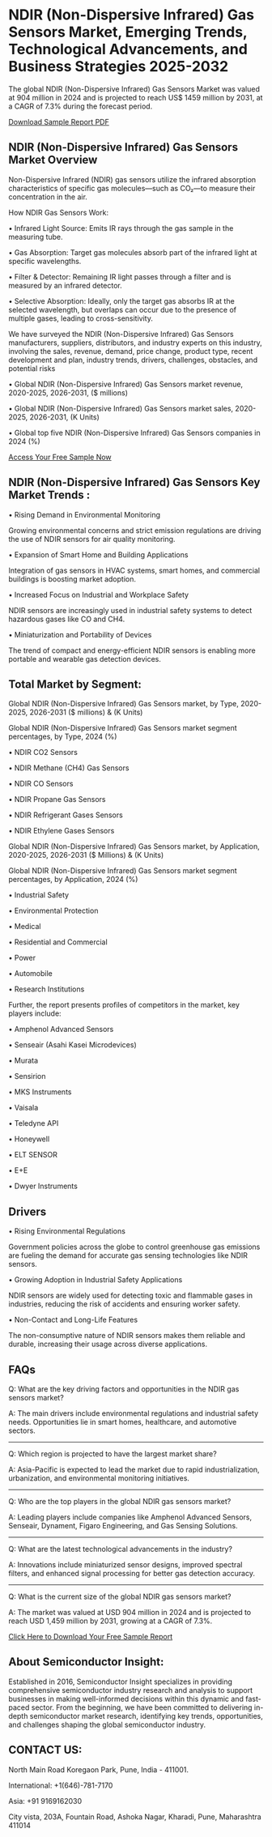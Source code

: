 <h1>NDIR (Non-Dispersive Infrared) Gas Sensors Market, Emerging Trends, Technological Advancements, and Business Strategies 2025-2032</h1>

The global NDIR (Non-Dispersive Infrared) Gas Sensors Market was valued at 904 million in 2024 and is projected to reach US$ 1459 million by 2031, at a CAGR of 7.3% during the forecast period.

[Download Sample Report PDF
](https://semiconductorinsight.com/download-sample-report/?product_id=90949)

<h2>NDIR (Non-Dispersive Infrared) Gas Sensors Market Overview</h2>

Non-Dispersive Infrared (NDIR) gas sensors utilize the infrared absorption characteristics of specific gas molecules—such as CO₂—to measure their concentration in the air.

How NDIR Gas Sensors Work:

•	Infrared Light Source: Emits IR rays through the gas sample in the measuring tube.

•	Gas Absorption: Target gas molecules absorb part of the infrared light at specific wavelengths.

•	Filter & Detector: Remaining IR light passes through a filter and is measured by an infrared detector.

•	Selective Absorption: Ideally, only the target gas absorbs IR at the selected wavelength, but overlaps can occur due to the presence of multiple gases, leading to cross-sensitivity.

We have surveyed the NDIR (Non-Dispersive Infrared) Gas Sensors manufacturers, suppliers, distributors, and industry experts on this industry, involving the sales, revenue, demand, price change, product type, recent development and plan, industry trends, drivers, challenges, obstacles, and potential risks

•	Global NDIR (Non-Dispersive Infrared) Gas Sensors market revenue, 2020-2025, 2026-2031, ($ millions)

•	Global NDIR (Non-Dispersive Infrared) Gas Sensors market sales, 2020-2025, 2026-2031, (K Units)

•	Global top five NDIR (Non-Dispersive Infrared) Gas Sensors companies in 2024 (%)

[Access Your Free Sample Now](https://semiconductorinsight.com/report/ndir-non-dispersive-infrared-gas-sensors-market/)

<h2>NDIR (Non-Dispersive Infrared) Gas Sensors Key Market Trends  :</h2>

•	Rising Demand in Environmental Monitoring

Growing environmental concerns and strict emission regulations are driving the use of NDIR sensors for air quality monitoring.

•	Expansion of Smart Home and Building Applications

Integration of gas sensors in HVAC systems, smart homes, and commercial buildings is boosting market adoption.

•	Increased Focus on Industrial and Workplace Safety

NDIR sensors are increasingly used in industrial safety systems to detect hazardous gases like CO and CH4.

•	Miniaturization and Portability of Devices

The trend of compact and energy-efficient NDIR sensors is enabling more portable and wearable gas detection devices.

<h2>Total Market by Segment:</h2>

Global NDIR (Non-Dispersive Infrared) Gas Sensors market, by Type, 2020-2025, 2026-2031 ($ millions) & (K Units)

Global NDIR (Non-Dispersive Infrared) Gas Sensors market segment percentages, by Type, 2024 (%)

•	NDIR CO2 Sensors

•	NDIR Methane (CH4) Gas Sensors

•	NDIR CO Sensors

•	NDIR Propane Gas Sensors

•	NDIR Refrigerant Gases Sensors

•	NDIR Ethylene Gases Sensors

Global NDIR (Non-Dispersive Infrared) Gas Sensors market, by Application, 2020-2025, 2026-2031 ($ Millions) & (K Units)

Global NDIR (Non-Dispersive Infrared) Gas Sensors market segment percentages, by Application, 2024 (%)

•	Industrial Safety

•	Environmental Protection

•	Medical

•	Residential and Commercial

•	Power

•	Automobile

•	Research Institutions

Further, the report presents profiles of competitors in the market, key players include:

•	Amphenol Advanced Sensors

•	Senseair (Asahi Kasei Microdevices)

•	Murata

•	Sensirion

•	MKS Instruments

•	Vaisala

•	Teledyne API

•	Honeywell

•	ELT SENSOR

•	E+E

•	Dwyer Instruments

<h2>Drivers</h2>

•	Rising Environmental Regulations

Government policies across the globe to control greenhouse gas emissions are fueling the demand for accurate gas sensing technologies like NDIR sensors.

•	Growing Adoption in Industrial Safety Applications

NDIR sensors are widely used for detecting toxic and flammable gases in industries, reducing the risk of accidents and ensuring worker safety.

•	Non-Contact and Long-Life Features

The non-consumptive nature of NDIR sensors makes them reliable and durable, increasing their usage across diverse applications.

<h2>FAQs</h2>

Q: What are the key driving factors and opportunities in the NDIR gas sensors market?

A: The main drivers include environmental regulations and industrial safety needs. Opportunities lie in smart homes, healthcare, and automotive sectors.

________________________________________

Q: Which region is projected to have the largest market share?

A: Asia-Pacific is expected to lead the market due to rapid industrialization, urbanization, and environmental monitoring initiatives.

________________________________________

Q: Who are the top players in the global NDIR gas sensors market?

A: Leading players include companies like Amphenol Advanced Sensors, Senseair, Dynament, Figaro Engineering, and Gas Sensing Solutions.

________________________________________

Q: What are the latest technological advancements in the industry?

A: Innovations include miniaturized sensor designs, improved spectral filters, and enhanced signal processing for better gas detection accuracy.

________________________________________

Q: What is the current size of the global NDIR gas sensors market?

A: The market was valued at USD 904 million in 2024 and is projected to reach USD 1,459 million by 2031, growing at a CAGR of 7.3%.

[Click Here to Download Your Free Sample Report ](https://semiconductorinsight.com/download-sample-report/?product_id=90949)

<h2>About Semiconductor Insight:</h2>

Established in 2016, Semiconductor Insight specializes in providing comprehensive semiconductor industry research and analysis to support businesses in making well-informed decisions within this dynamic and fast-paced sector. From the beginning, we have been committed to delivering in-depth semiconductor market research, identifying key trends, opportunities, and challenges shaping the global semiconductor industry.

<h2>CONTACT US:</h2>

North Main Road Koregaon Park, Pune, India - 411001.

International: +1(646)-781-7170

Asia: +91 9169162030

City vista, 203A, Fountain Road, Ashoka Nagar, Kharadi, Pune, Maharashtra 411014

